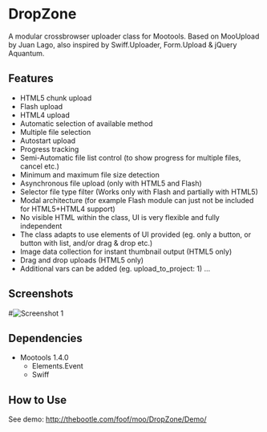 DropZone
=========

A modular crossbrowser uploader class for Mootools.
Based on MooUpload by Juan Lago,
also inspired by Swiff.Uploader, Form.Upload & jQuery Aquantum.


Features
--------

+ HTML5 chunk upload 
+ Flash upload 
+ HTML4 upload 
+ Automatic selection of available method 
+ Multiple file selection 
+ Autostart upload
+ Progress tracking 
+ Semi-Automatic file list control (to show progress for multiple 
files, cancel etc.) 
+ Minimum and maximum file size detection 
+ Asynchronous file upload (only with HTML5 and Flash) 
+ Selector file type filter (Works only with Flash and partially with 
HTML5) 
+ Modal architecture (for example Flash module can just not be 
included for HTML5+HTML4 support) 
+ No visible HTML within the class, UI is very flexible and fully 
independent 
+ The class adapts to use elements of UI provided (eg. only a button, or button with list, and/or drag & drop etc.)
+ Image data collection for instant thumbnail output (HTML5 only) 
+ Drag and drop uploads (HTML5 only) 
+ Additional vars can be added (eg. upload_to_project: 1) 
...


Screenshots
-----------

#![Screenshot 1](http://tinyurl.com/cr5lumj)


Dependencies
------------

+ Mootools 1.4.0
	+ Elements.Event
	+ Swiff


How to Use
----------

See demo: http://thebootle.com/foof/moo/DropZone/Demo/
